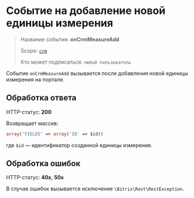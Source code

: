 # Событие на добавление новой единицы измерения

> Название события: **onCrmMeasureAdd**
>
> Scope: [`crm`](../../../../scopes/permissions.md)
>
> Кто может подписаться: `любой пользователь`

Событие `onCrmMeasureAdd` вызывается после добавления новой единицы измерения на портале. 

## Обработка ответа

HTTP-статус: **200**

Возвращает массив:

```php
array('FIELDS' => array('ID' => $id))
```

где `$id` — идентификатор созданной единицы измерения.

## Обработка ошибок

HTTP-статус: **40x**, **50x**

В случае ошибок вызывается исключение `\Bitrix\Rest\RestException`.